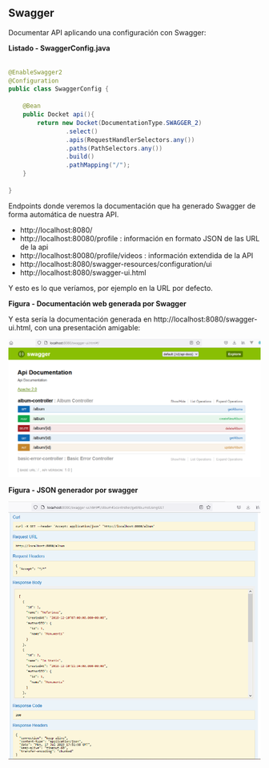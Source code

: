 ## Swagger



Documentar  API aplicando una configuración con Swagger:


**Listado - SwaggerConfig.java**

```java

@EnableSwagger2
@Configuration
public class SwaggerConfig {

    @Bean
    public Docket api(){
        return new Docket(DocumentationType.SWAGGER_2)
                .select()
                .apis(RequestHandlerSelectors.any())
                .paths(PathSelectors.any())
                .build()
                .pathMapping("/");
    }

}

```
Endpoints donde veremos la documentación que ha generado Swagger de forma automática de nuestra API.

* http://localhost:8080/
* http://localhost:80080/profile		: información en formato JSON de las URL de la api
* http://localhost:80080/profile/videos : información extendida de la API
* http://localhost:8080/swagger-resources/configuration/ui
* http://localhost:8080/swagger-ui.html

Y esto es lo que veríamos, por ejemplo en la URL por defecto.

**Figura - Documentación web generada por Swagger**


Y esta sería la documentación generada en http://localhost:8080/swagger-ui.html, con una presentación amigable:

![Documentación generada por Swagger](SwaggerAlbum.png)


**Figura - JSON generador por swagger**

![Prueba llamada](TryOut.png)
